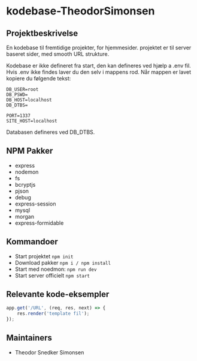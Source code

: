 # kodebase-TheodorSimonsen

## Projektbeskrivelse

En kodebase til fremtidige projekter, for hjemmesider. 
projektet er til server baseret sider, med smooth URL strukture.

Kodebase er ikke defineret fra start, den kan defineres ved hjælp a .env fil. Hvis .env ikke findes laver du den selv i mappens rod. 
Når mappen er lavet kopiere du følgende tekst:
```
DB_USER=root
DB_PSWD=
DB_HOST=localhost
DB_DTBS=

PORT=1337
SITE_HOST=localhost
```
Databasen defineres ved DB_DTBS.

## NPM Pakker

* express
* nodemon
* fs
* bcryptjs
* pjson
* debug
* express-session
* mysql
* morgan
* express-formidable

## Kommandoer

* Start projektet `npm init` 
* Download pakker `npm i / npm install`
* Start med noedmon: `npm run dev`
* Start server officielt `npm start`

## Relevante kode-eksempler

```javascript
app.get('/URL', (req, res, next) => {
    res.render('template fil');
});
```

## Maintainers

* Theodor Snedker Simonsen